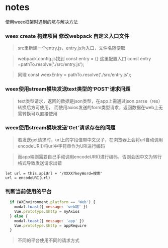 # notes
使用weex框架时遇到的坑与解决方法

### weex create 构建项目 修改webpack 自定义入口文件
> src里新建一个entry.js，entry.js为入口，文件名随便取

>webpack.config.js找到
const entry = {} 这里配置入口 const entry =pathTo.resolve('./src/entry.js');

>同理
const weexEntry = pathTo.resolve('./src/entry.js');

### weex使用stream模块发送text类型的'POST'请求问题

> text类型请求，返回的数据是json类型，在app上需通过json.parse（res）转换后方可使用，
>而使用axios发送的form类型请求，返回数据在web上无需转换可以直接使用

### weex使用stream模块发送'Get'请求存在的问题
> 若发送get请求时，url上的字段值带中文汉子，在浏览器上会将url自动调用encodeURI()将url中字符串作为URI进行编码  

> 而app端则需要自己手动调用encodeURI()进行编码，否则会因中文为转行格式导致发送请求出错
```
let url = this.apiUrl + '/XXXX?keyWord=搜索'
url = encodeURI(url)
```

### 判断当前使用的平台
``` javascript
  if (WXEnvironment.platform == 'Web') {
    modal.toast({ message: 'web端' })
    Vue.prototype.$http = myAxios
  } else {
    modal.toast({ message: 'app' })
    Vue.prototype.$http = appRequire
  }
```
>不同的平台使用不同的请求方式

